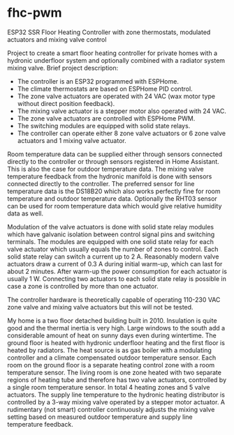 # fhc-pwm
ESP32 SSR Floor Heating Controller with zone thermostats, modulated actuators and mixing valve control

Project to create a smart floor heating controller for private homes with a hydronic underfloor system and optionally combined with a radiator system mixing valve. Brief project description:
<ul>
 <li>The controller is an ESP32 programmed with ESPHome.</li>
 <li>The climate thermostats are based on ESPHome PID control.</li>
 <li>The zone valve actuators are operated with 24 VAC (wax motor type without direct position feedback).</li>
 <li>The mixing valve actuator is a stepper motor also operated with 24 VAC.</li>
 <li>The zone valve actuators are controlled with ESPHome PWM.</li>
 <li>The switching modules are equipped with solid state relays.</li>
 <li>The controller can operate either 8 zone valve actuators or 6 zone valve actuators and 1 mixing valve actuator.</li>
</ul>

Room temperature data can be supplied either through sensors connected directly to the controller or through sensors registered in Home Assistant. This is also the case for outdoor temperature data. The mixing valve temperature feedback from the hydronic manifold is done with sensors connected directly to the controller. The preferred sensor for line temperature data is the DS18B20 which also works perfectly fine for room temperature and outdoor temperature data. Optionally the RHT03 sensor can be used for room temperature data which would give relative humidity data as well.

Modulation of the valve actuators is done with solid state relay modules which have galvanic isolation between control signal pins and switching terminals. The modules are equipped with one solid state relay for each valve actuator which usually equals the number of zones to control. Each solid state relay can switch a current up to 2 A. Reasonably modern valve actuators draw a current of 0.3 A during initial warm-up, which can last for about 2 minutes. After warm-up the power consumption for each actuator is usually 1 W. Connecting two actuators to each solid state relay is possible in case a zone is controlled by more than one actuator.

The controller hardware is theoretically capable of operating 110-230 VAC zone valve and mixing valve actuators but this will not be tested.

My home is a two floor detached building built in 2010. Insulation is quite good and the thermal inertia is very high. Large windows to the south add a considerable amount of heat on sunny days even during wintertime. The ground floor is heated with hydronic underfloor heating and the first floor is heated by radiators. The heat source is as gas boiler with a modulating controller and a climate compensated outdoor temperature sensor. Each room on the ground floor is a separate heating control zone with a room temperature sensor. The living room is one zone heated with two separate regions of heating tube and therefore has two valve actuators, controlled by a single room temperature sensor. In total 4 heating zones and 5 valve actuators. The supply line temperature to the hydronic heating distributor is controlled by a 3-way mixing valve operated by a stepper motor actuator. A rudimentary (not smart) controller continuously adjusts the mixing valve setting based on measured outdoor temperature and supply line temperature feedback.
